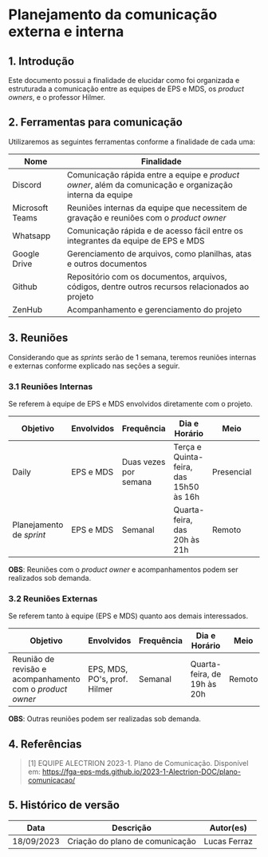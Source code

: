 # Planejamento da comunicação externa e interna

## 1. Introdução
Este documento possui a finalidade de elucidar como foi organizada e estruturada a comunicação entre as equipes de EPS e MDS, os *product owners*, e o professor Hilmer.

## 2. Ferramentas para comunicação

Utilizaremos as seguintes ferramentas conforme a finalidade de cada uma:

|**Nome**|**Finalidade**|
|-------------|---------|
|Discord|Comunicação rápida entre a equipe e *product owner*, além da comunicação e organização interna da equipe|
|Microsoft Teams|Reuniões internas da equipe que necessitem de gravação e reuniões com o *product owner*|
|Whatsapp|Comunicação rápida e de acesso fácil entre os integrantes da equipe de EPS e MDS|
|Google Drive|Gerenciamento de arquivos, como planilhas, atas e outros documentos|
|Github|Repositório com os documentos, arquivos, códigos, dentre outros recursos relacionados ao projeto|
|ZenHub| Acompanhamento e gerenciamento do projeto|

## 3. Reuniões

Considerando que as _sprints_ serão de 1 semana, teremos reuniões internas e externas conforme explicado nas seções a seguir.

### 3.1 Reuniões Internas

Se referem à equipe de EPS e MDS envolvidos diretamente com o projeto.

|**Objetivo**|**Envolvidos**|**Frequência**|**Dia e Horário**|**Meio**|**Ferramenta**|
|------------|--------------|--------------|-----------|--------|--------|
| Daily | EPS e MDS | Duas vezes por semana | Terça e Quinta-feira, das 15h50 às 16h | Presencial | - |
| Planejamento de *sprint* | EPS e MDS | Semanal | Quarta-feira, das 20h às 21h | Remoto | Discord |

**OBS**: Reuniões com o *product owner* e acompanhamentos podem ser realizados sob demanda.

### 3.2 Reuniões Externas

Se referem tanto à equipe (EPS e MDS) quanto aos demais interessados.

|**Objetivo**|**Envolvidos**|**Frequência**|**Dia e Horário**|**Meio**|**Ferramenta**|
|------------|--------------|--------------|-----------|--------|--------|
| Reunião de revisão e acompanhamento com o *product owner* | EPS, MDS, PO's, prof. Hilmer | Semanal | Quarta-feira, de 19h às 20h| Remoto | Teams |

**OBS**: Outras reuniões podem ser realizadas sob demanda.

## 4. Referências

<!-- Referências enumeradas-->

> [1] EQUIPE ALECTRION 2023-1. Plano de Comunicação. Disponível em: https://fga-eps-mds.github.io/2023-1-Alectrion-DOC/plano-comunicacao/

## 5. Histórico de versão

|**Data**|**Descrição**|**Autor(es)**|
|--------|-------------|--------------|
| 18/09/2023 | Criação do plano de comunicação | Lucas Ferraz |